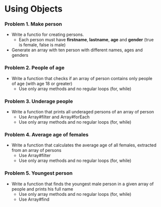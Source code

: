 Using Objects
=============

### Problem 1. Make person
*	Write a functio for creating persons.
	*	Each person must have **firstname**, **lastname**, **age** and **gender** (true is female, false is male)
* 	Generate an array with ten person with different names, ages and genders

### Problem 2. People of age
*	Write a function that checks if an array of person contains only people of age (with age 18 or greater)
	*	Use only array methods and no regular loops (for, while)

### Problem 3. Underage people 
*	Write a function that prints all underaged persons of an array of person
	*	Use Array#filter and Array#forEach
	*	Use only array methods and no regular loops (for, while)

### Problem 4. Average age of females
*	Write a function that calculates the average age of all females, extracted from an array of persons
	*	Use Array#filter
	*	Use only array methods and no regular loops (for, while)

### Problem 5. Youngest person
*	Write a function that finds the youngest male person in a given array of people and prints his full name
	*	Use only array methods and no regular loops (for, while)
	*	Use Array#find